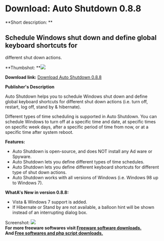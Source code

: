 # Download: Auto Shutdown 0.8.8

**Short description: **

## Schedule Windows shut down and define global keyboard shortcuts for
different shut down actions.

  
**Thumbshot: **![](http://www.freewarefiles.com/screenshot/vclautoshtdwn_md.jpg)   
  
**Download link:** [Download Auto Shutdown 0.8.8](http://freesoftwares.boysofts.com/Auto-Shutdown_program_52883.html)  
  

**Publisher's Description**  
  

Auto Shutdown helps you to schedule Windows shut down and define global
keyboard shortcuts for different shut down actions (i.e. turn off, restart,
log off, stand by & hibernate).

Different types of time scheduling is supported in Auto Shutdown. You can
schedule Windows to turn off at a specific time and date, at specific times on
specific week days, after a specific period of time from now, or at a specific
time after system reboot.

**Features:**

  * Auto Shutdown is open-source, and does NOT install any Ad ware or Spyware. 
  * Auto Shutdown lets you define different types of time schedules. 
  * Auto Shutdown lets you define different keyboard shortcuts for different type of shut down actions. 
  * Auto Shutdown works with all versions of Windows (i.e. Windows 98 up to Windows 7). 

**WhatA's New in version 0.8.8:**

  * Vista & Windows 7 support is added. 
  * If Hibernate or Stand by are not available, a balloon hint will be shown instead of an interrupting dialog box. 

  
  
Screenshot: ![](http://www.freewarefiles.com/screenshot/vclautoshtdwn.jpg)  
**For more freeware softwares visit [Freeware software downloads.](http://freesoftwares.boysofts.com/)**   
**And [Free softwares and php script downloads.](http://www.boysofts.com/)**

